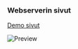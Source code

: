### Webserverin sivut

[Demo sivut](https://ws1.mb24.fi/Murtoinen/)

![Preview](http://cdn.mb24.fi/Kuvat/Murtoinen_preview.PNG)
